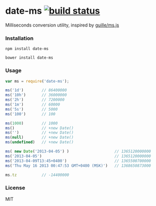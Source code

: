 date-ms [![build status](https://secure.travis-ci.org/artjock/date-ms.png)](http://travis-ci.org/artjock/date-ms)
=======
Milliseconds conversion utility, inspired by [guille/ms.js](https://github.com/guille/ms.js)

### Installation

```
npm install date-ms
```
```
bower install date-ms
```

### Usage

```js
var ms = require('date-ms');

ms('1d')        // 86400000
ms('10h')       // 36000000
ms('2h')        // 7200000
ms('1m')        // 60000
ms('5s')        // 5000
ms('100')       // 100

ms(1000)        // 1000
ms()            // +new Date()
ms('')          // +new Date()
ms(null)        // +new Date()
ms(undefined)   // +new Date()

ms( new Date('2013-04-05') )                    // 1365120000000
ms('2013-04-05')                                // 1365120000000
ms('2013-04-09T13:45+0400')                     // 1365500700000
ms('Thu May 16 2013 00:47:53 GMT+0400 (MSK)')   // 1368650873000

ms.tz           // -14400000
```

### License

MIT
